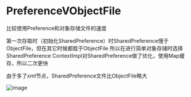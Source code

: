 PreferenceVObjectFile
=====================

比较使用Preference和对象存储文件的速度

第一次存取时（初始化SharedPreference）时SharedPreference慢于ObjectFile，但在其它时候都胜于ObjectFile
所以在进行简单对象存储时选择SharedPreference
ContextImpl对SharedPreference做了优化，使用Map缓存，所以二次更快

由于多了xml节点，SharedPreference文件比ObjectFile略大

![image](https://github.com/AltasT/PreferenceVObjectFile/blob/master/PreferenceVObjectFile/Screenshots/Screenshosts.png)
